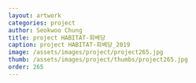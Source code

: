 ```yaml
---
layout: artwork 
categories: project 
author: Seokwoo Chung 
title: project HABITAT-회베당 
caption: project HABITAT-회베당_2019 
image: /assets/images/project/project265.jpg 
thumb: /assets/images/project/thumbs/project265.jpg 
order: 265 
---
```

